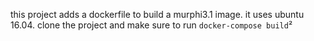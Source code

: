 this project adds a dockerfile to build a murphi3.1 image. it uses ubuntu 16.04.
clone the project and make sure to run `docker-compose build`²